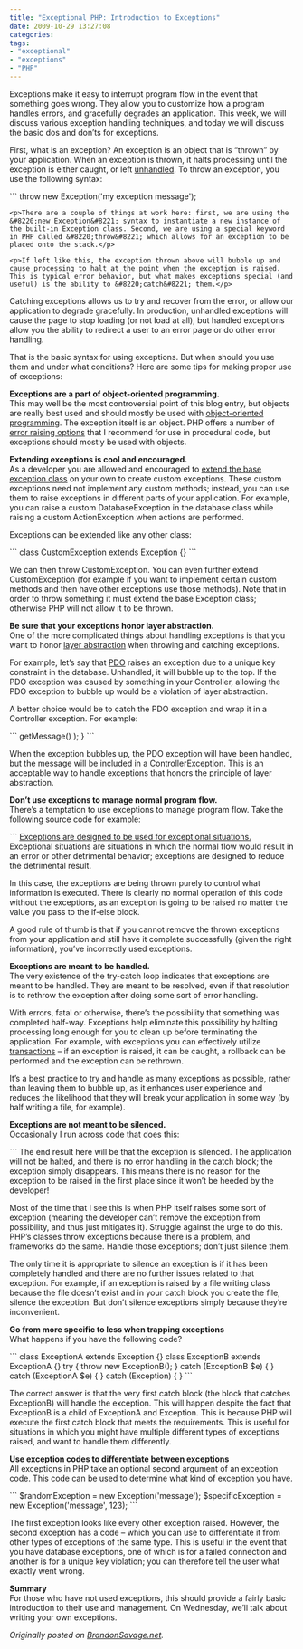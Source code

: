 ```yaml
---
title: "Exceptional PHP: Introduction to Exceptions"
date: 2009-10-29 13:27:08
categories: 
tags: 
- "exceptional"
- "exceptions"
- "PHP"
---
```


<div style="text-align:left; direction: ltr;">
<p>Exceptions make it easy to interrupt program flow in the event that something goes wrong. They allow you to customize how a program handles errors, and gracefully degrades an application. This week, we will discuss various exception handling techniques, and today we will discuss the basic dos and don&#8217;ts for exceptions.</p>
<p>First, what is an exception? An exception is an object that is &#8220;thrown&#8221; by your application. When an exception is thrown, it halts processing until the exception is either caught, or left <a href="http://en.wikipedia.org/wiki/Exception_handling">unhandled</a>. To throw an exception, you use the following syntax:</p>
<!--more-->
```
<?php

throw new Exception('my exception message');
```
<p>There are a couple of things at work here: first, we are using the &#8220;new Exception&#8221; syntax to instantiate a new instance of the built-in Exception class. Second, we are using a special keyword in PHP called &#8220;throw&#8221; which allows for an exception to be placed onto the stack.</p>

<p>If left like this, the exception thrown above will bubble up and cause processing to halt at the point when the exception is raised. This is typical error behavior, but what makes exceptions special (and useful) is the ability to &#8220;catch&#8221; them.</p>
```
<?php
try {

throw new Exception('my exception message');
}
catch (Exception $e)
{
// do some sort of error handling here
}
```
<p>Catching exceptions allows us to try and recover from the error, or allow our application to degrade gracefully. In production, unhandled exceptions will cause the page to stop loading (or not load at all), but handled exceptions allow you the ability to redirect a user to an error page or do other error handling.</p>
<p>That is the basic syntax for using exceptions. But when should you use them and under what conditions? Here are some tips for making proper use of exceptions:</p>
<p><strong>Exceptions are a part of object-oriented programming.</strong><br />
This may well be the most controversial point of this blog entry, but objects are really best used and should mostly be used with <a href="http://en.wikipedia.org/wiki/Object-oriented_programming">object-oriented programming</a>. The exception itself is an object. PHP offers a number of <a href="http://php.net/manual/en/function.trigger-error.php">error raising options</a> that I recommend for use in procedural code, but exceptions should mostly be used with objects.</p>

<p><strong>Extending exceptions is cool and encouraged.</strong><br />
As a developer you are allowed and encouraged to <a href="http://www.php.net/manual/en/language.exceptions.extending.php">extend the base exception class</a> on your own to create custom exceptions. These custom exceptions need not implement any custom methods; instead, you can use them to raise exceptions in different parts of your application. For example, you can raise a custom DatabaseException in the database class while raising a custom ActionException when actions are performed.</p>
<p>Exceptions can be extended like any other class:</p>
```

class CustomException extends Exception {}
```
<p>We can then throw CustomException. You can even further extend CustomException (for example if you want to implement certain custom methods and then have other exceptions use those methods). Note that in order to throw something it must extend the base Exception class; otherwise PHP will not allow it to be thrown.</p>
<p><strong>Be sure that your exceptions honor layer abstraction.</strong><br />

One of the more complicated things about handling exceptions is that you want to honor <a href="http://en.wikipedia.org/wiki/Principle_of_abstraction">layer abstraction</a> when throwing and catching exceptions.</p>
<p>For example, let&#8217;s say that <a href="http://php.net/manual/en/book.pdo.php">PDO</a> raises an exception due to a unique key constraint in the database. Unhandled, it will bubble up to the top. If the PDO exception was caused by something in your Controller, allowing the PDO exception to bubble up would be a violation of layer abstraction.</p>
<p>A better choice would be to catch the PDO exception and wrap it in a Controller exception. For example:</p>
```
<?php

try {
// some PDO action here
}
catch(PDOException $pdoE)
{
throw new ControllerException('There was an error: ' . $pdoE->getMessage() );
}

```
<p>When the exception bubbles up, the PDO exception will have been handled, but the message will be included in a ControllerException. This is an acceptable way to handle exceptions that honors the principle of layer abstraction.</p>
<p><strong>Don&#8217;t use exceptions to manage normal program flow.</strong><br />
There&#8217;s a temptation to use exceptions to manage program flow. Take the following source code for example:</p>
```
<?php

try {

if($var == $condition)
{
throw new TypeA();
}
else
{
throw new TypeB();
}

} catch (TypeA $e) {

} catch (TypeB $e) {

}
```
<p><a href="http://blueparabola.com/blog/exceptional-situations-require-exceptional-measures">Exceptions are designed to be used for exceptional situations.</a> Exceptional situations are situations in which the normal flow would result in an error or other detrimental behavior; exceptions are designed to reduce the detrimental result.</p>
<p>In this case, the exceptions are being thrown purely to control what information is executed. There is clearly no normal operation of this code without the exceptions, as an exception is going to be raised no matter the value you pass to the if-else block.</p>

<p>A good rule of thumb is that if you cannot remove the thrown exceptions from your application and still have it complete successfully (given the right information), you&#8217;ve incorrectly used exceptions.</p>
<p><strong>Exceptions are meant to be handled.</strong><br />
The very existence of the try-catch loop indicates that exceptions are meant to be handled. They are meant to be resolved, even if that resolution is to rethrow the exception after doing some sort of error handling.</p>
<p>With errors, fatal or otherwise, there&#8217;s the possibility that something was completed half-way. Exceptions help eliminate this possibility by halting processing long enough for you to clean up before terminating the application. For example, with exceptions you can effectively utilize <a href="http://en.wikipedia.org/wiki/Database_transaction">transactions</a> &#8211; if an exception is raised, it can be caught, a rollback can be performed and the exception can be rethrown.</p>
<p>It&#8217;s a best practice to try and handle as many exceptions as possible, rather than leaving them to bubble up, as it enhances user experience and reduces the likelihood that they will break your application in some way (by half writing a file, for example).</p>

<p><strong>Exceptions are not meant to be silenced.</strong><br />
Occasionally I run across code that does this:</p>
```
<?php

function myFunction()
{
try {
// do something that raises an exception
}
catch (Exception $e) {}
}
```
<p>The end result here will be that the exception is silenced. The application will not be halted, and there is no error handling in the catch block; the exception simply disappears. This means there is no reason for the exception to be raised in the first place since it won&#8217;t be heeded by the developer!</p>
<p>Most of the time that I see this is when PHP itself raises some sort of exception (meaning the developer can&#8217;t remove the exception from possibility, and thus just mitigates it). Struggle against the urge to do this. PHP&#8217;s classes throw exceptions because there is a problem, and frameworks do the same. Handle those exceptions; don&#8217;t just silence them.</p>
<p>The only time it is appropriate to silence an exception is if it has been completely handled and there are no further issues related to that exception. For example, if an exception is raised by a file writing class because the file doesn&#8217;t exist and in your catch block you create the file, silence the exception. But don&#8217;t silence exceptions simply because they&#8217;re inconvenient.</p>

<p><strong>Go from more specific to less when trapping exceptions</strong><br />
What happens if you have the following code?</p>
```

class ExceptionA extends Exception {}
class ExceptionB extends ExceptionA {}

try {

throw new ExceptionB();

} catch (ExceptionB $e) {

} catch (ExceptionA $e) {

} catch (Exception) {

}
```
<p>The correct answer is that the very first catch block (the block that catches ExceptionB) will handle the exception. This will happen despite the fact that ExceptionB is a child of ExceptionA and Exception. This is because PHP will execute the first catch block that meets the requirements. This is useful for situations in which you might have multiple different types of exceptions raised, and want to handle them differently.</p>
<p><strong>Use exception codes to differentiate between exceptions</strong><br />
All exceptions in PHP take an optional second argument of an exception code. This code can be used to determine what kind of exception you have.</p>
```

$randomException = new Exception('message');
$specificException = new Exception('message', 123);

```
<p>The first exception looks like every other exception raised. However, the second exception has a code &#8211; which you can use to differentiate it from other types of exceptions of the same type. This is useful in the event that you have database exceptions, one of which is for a failed connection and another is for a unique key violation; you can therefore tell the user what exactly went wrong.</p>
<p><strong>Summary</strong><br />
For those who have not used exceptions, this should provide a fairly basic introduction to their use and management. On Wednesday, we&#8217;ll talk about writing your own exceptions.
<p><em>Originally posted on <a href="http://www.brandonsavage.net/">BrandonSavage.net</a>.</em></p>
</div>
